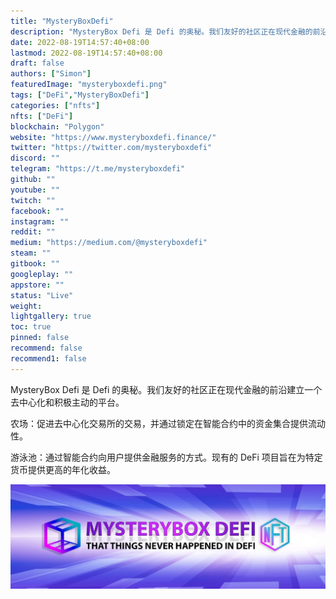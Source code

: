 ```yaml
---
title: "MysteryBoxDefi"
description: "MysteryBox Defi 是 Defi 的奥秘。我们友好的社区正在现代金融的前沿建立一个去中心化和积极主动的平台。"
date: 2022-08-19T14:57:40+08:00
lastmod: 2022-08-19T14:57:40+08:00
draft: false
authors: ["Simon"]
featuredImage: "mysteryboxdefi.png"
tags: ["DeFi","MysteryBoxDefi"]
categories: ["nfts"]
nfts: ["DeFi"]
blockchain: "Polygon"
website: "https://www.mysteryboxdefi.finance/"
twitter: "https://twitter.com/mysteryboxdefi"
discord: ""
telegram: "https://t.me/mysteryboxdefi"
github: ""
youtube: ""
twitch: ""
facebook: ""
instagram: ""
reddit: ""
medium: "https://medium.com/@mysteryboxdefi"
steam: ""
gitbook: ""
googleplay: ""
appstore: ""
status: "Live"
weight: 
lightgallery: true
toc: true
pinned: false
recommend: false
recommend1: false
---
```

MysteryBox Defi 是 Defi 的奥秘。我们友好的社区正在现代金融的前沿建立一个去中心化和积极主动的平台。

农场：促进去中心化交易所的交易，并通过锁定在智能合约中的资金集合提供流动性。

游泳池：通过智能合约向用户提供金融服务的方式。现有的 DeFi 项目旨在为特定货币提供更高的年化收益。

![配图](1080369360.jpg)


